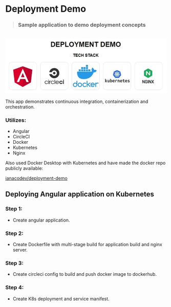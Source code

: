 # Deployment Demo

> ### Sample application to demo deployment concepts

<br>

<img src="./src/assets/images/deployment_demo.jpg">

<br>

<p>
This app demonstrates continuous integration, containerization and orchestration.
</p>

### Utilizes:

<ul>
  <li>Angular</li>
  <li>CircleCI</li>
  <li>Docker</li>
  <li>Kubernetes</li>
  <li>Nginx</li>
</ul>

<p>
Also used Docker Desktop with Kubernetes and have made the docker repo publicly available:
</p>

<a href="https://hub.docker.com/r/ianacodev/deployment-demo" target=_blank>ianacodev/deployment-demo</a>

## Deploying Angular application on Kubernetes

### Step 1:

- Create angular application.

### Step 2:

- Create Dockerfile with multi-stage build for application build and nginx server.

### Step 3:

- Create circleci config to build and push docker image to dockerhub.

### Step 4:

- Create K8s deployment and service manifest.
